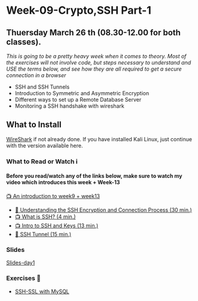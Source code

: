 # Week-09-Crypto,SSH Part-1
## Thuersday March 26 th (08.30-12.00 for both classes).

_This is going to be a pretty heavy week when it comes to theory. Most of the exercises will not involve code, but steps necessary to understand and USE the terms below, and see how they are all required to get a secure connection in a browser_
- SSH and SSH Tunnels
- Introduction to Symmetric and Asymmetric Encryption
- Different ways to set up a Remote Database Server
- Monitoring a SSH handshake with wireshark


## What to Install

[WireShark](https://www.wireshark.org/download.html) if not already done. If you have installed Kali Linux, just continue with the version available here.

<!--
##### WireShark SSL-handshake sample we did in the class  [wireshark-sample (TBD)](#)
-->      
### What to Read or Watch :information_source:
#### Before you read/watch any of the links below, make sure to watch my video which introduces this week + Week-13

[:tv: An introduction to week9 + week13](https://youtu.be/Ez21VJWyAWA)

- [:book: Understanding the SSH Encryption and Connection Process (30 min.)](https://www.digitalocean.com/community/tutorials/understanding-the-ssh-encryption-and-connection-process)
- [:tv: What is SSH? (4 min.)](https://www.youtube.com/watch?v=tCHldm7QTJo)
- [:tv: Intro to SSH and Keys (13 min.)](https://www.youtube.com/watch?v=mF6J-VQHPxA&t=293s)
- [:book: SSH Tunnel (15 min.)](https://www.ssh.com/ssh/tunneling/)
<!--
- [Man in the middle attack](https://en.wikipedia.org/wiki/Man-in-the-middle_attack) Read the first part (Example) of the article and skim the rest
-->
### Slides
[Slides-day1](https://docs.google.com/presentation/d/1POsfOCOQN1bA36P-mlauX4UirJaQHJqTdCH7Cja5WLM/edit?usp=sharing)
### Exercises :memo:

- [SSH-SSL with MySQL](https://docs.google.com/document/d/1L3DTzTv3yR9yM3h843e1LxAmQnHX0p7-A58OJLBBgsA/edit?usp=sharing)




